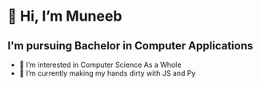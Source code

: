 # 👋 Hi, I’m Muneeb
## I'm pursuing Bachelor  in Computer Applications
- 👀 I’m interested in Computer Science As a Whole
- 🌱 I’m currently making my hands dirty with JS and Py

<!---
m9bmd/m9bmd is a ✨ special ✨ repository because its `README.md` (this file) appears on your GitHub profile.
You can click the Preview link to take a look at your changes.
--->
